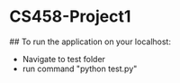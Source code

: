 # CS458-Project1

## To run the application on your localhost:

- Navigate to test folder
- run command "python test.py"